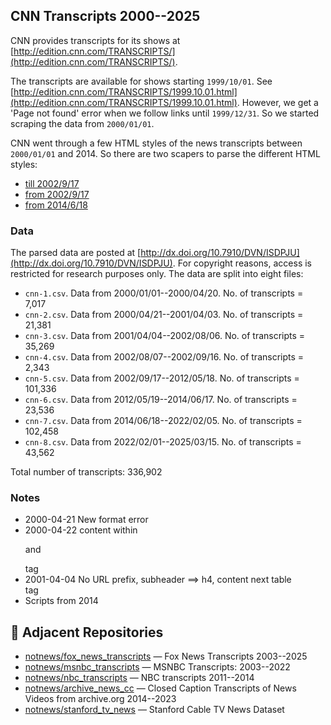 ## CNN Transcripts 2000--2025

CNN provides transcripts for its shows at [http://edition.cnn.com/TRANSCRIPTS/](http://edition.cnn.com/TRANSCRIPTS/). 

The transcripts are available for shows starting `1999/10/01`. See [http://edition.cnn.com/TRANSCRIPTS/1999.10.01.html](http://edition.cnn.com/TRANSCRIPTS/1999.10.01.html). However, we get a 'Page not found' error when we follow links until `1999/12/31`. So we started scraping the data from `2000/01/01`.

CNN went through a few HTML styles of the news transcripts between `2000/01/01` and 2014. So there are two scapers to parse the different HTML styles:

* [till 2002/9/17](scripts/cnn-1.py)
* [from 2002/9/17](scripts/cnn-1.py)
* [from 2014/6/18](scripts/cnn-2.py)

### Data

The parsed data are posted at [http://dx.doi.org/10.7910/DVN/ISDPJU](http://dx.doi.org/10.7910/DVN/ISDPJU). For copyright reasons, access is restricted for research purposes only. The data are split into eight files:

* `cnn-1.csv`. Data from  2000/01/01--2000/04/20. No. of transcripts = 7,017
* `cnn-2.csv`. Data from  2000/04/21--2001/04/03. No. of transcripts = 21,381
* `cnn-3.csv`. Data from  2001/04/04--2002/08/06. No. of transcripts = 35,269
* `cnn-4.csv`. Data from  2002/08/07--2002/09/16. No. of transcripts = 2,343
* `cnn-5.csv`. Data from  2002/09/17--2012/05/18. No. of transcripts = 101,336
* `cnn-6.csv`. Data from  2012/05/19--2014/06/17. No. of transcripts = 23,536
* `cnn-7.csv`. Data from  2014/06/18--2022/02/05. No. of transcripts = 102,458
* `cnn-8.csv`. Data from  2022/02/01--2025/03/15. No. of transcripts = 43,562

Total number of transcripts: 336,902 

### Notes

* 2000-04-21 New format error
* 2000-04-22 content within <p> and </p> tag
* 2001-04-04 No URL prefix, subheader ==> h4, content next table <br> tag
* Scripts from 2014

## 🔗 Adjacent Repositories

- [notnews/fox_news_transcripts](https://github.com/notnews/fox_news_transcripts) — Fox News Transcripts 2003--2025
- [notnews/msnbc_transcripts](https://github.com/notnews/msnbc_transcripts) — MSNBC Transcripts: 2003--2022
- [notnews/nbc_transcripts](https://github.com/notnews/nbc_transcripts) — NBC transcripts 2011--2014
- [notnews/archive_news_cc](https://github.com/notnews/archive_news_cc) — Closed Caption Transcripts of News Videos from archive.org 2014--2023
- [notnews/stanford_tv_news](https://github.com/notnews/stanford_tv_news) — Stanford Cable TV News Dataset
